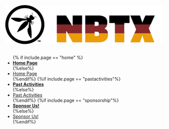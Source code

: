 <link rel="stylesheet" href="{{site_base_url}}assets/css/styles.css">


![OWASP NBTX Chapter Logo](assets/images/nbtx_logo.png)
<br/>
<br/>


<nav class="ch-top-nav">
<ul>
{% if include.page == "home" %}
<li><a href=""><strong>Home Page</strong></a></li>
{%else%}
<li><a href="/www-chapter-new-braunfels/">Home Page</a></li>
{%endif%}
{%if include.page == "pastactivities"%}
<li><a href=""><strong>Past Activities</strong></a></li>
{%else%}
<li><a href="pastactivities">Past Activities</a></li>
{%endif%}
{%if include.page == "sponsorship"%}
<li><a href=""><strong>Sponsor Us!</strong></a></li>
{%else%}
<li><a href="sponsorship">Sponsor Us!</a></li>
{%endif%}
</ul>
</nav>